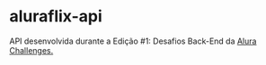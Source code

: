 # aluraflix-api

API desenvolvida durante a Edição #1: Desafios Back-End da [Alura Challenges.](https://www.alura.com.br/challenges/back-end/) 

